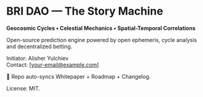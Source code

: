 # BRI DAO — The Story Machine

**Geocosmic Cycles • Celestial Mechanics • Spatial-Temporal Correlations**

Open-source prediction engine powered by open ephemeris, cycle analysis and decentralized betting.

Initiator: Alisher Yulchiev  
Contact: [your-email@example.com]

📌 Repo auto-syncs Whitepaper + Roadmap + Changelog.

License: MIT.
